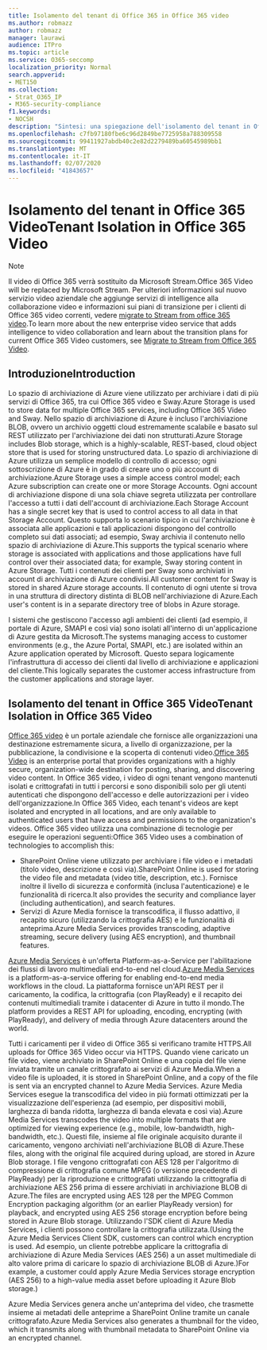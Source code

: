 ```yaml
---
title: Isolamento del tenant di Office 365 in Office 365 video
ms.author: robmazz
author: robmazz
manager: laurawi
audience: ITPro
ms.topic: article
ms.service: O365-seccomp
localization_priority: Normal
search.appverid:
- MET150
ms.collection:
- Strat_O365_IP
- M365-security-compliance
f1.keywords:
- NOCSH
description: "Sintesi: una spiegazione dell'isolamento del tenant in Office 365 video."
ms.openlocfilehash: c7fb97180fbe6c96d2849be7725958a788309558
ms.sourcegitcommit: 99411927abdb40c2e82d2279489ba60545989bb1
ms.translationtype: MT
ms.contentlocale: it-IT
ms.lasthandoff: 02/07/2020
ms.locfileid: "41843657"
---
```

# <a name="tenant-isolation-in-office-365-video"></a><span data-ttu-id="e18c7-103">Isolamento del tenant in Office 365 Video</span><span class="sxs-lookup"><span data-stu-id="e18c7-103">Tenant Isolation in Office 365 Video</span></span>

> [!NOTE]
> <span data-ttu-id="e18c7-104">Il video di Office 365 verrà sostituito da Microsoft Stream.</span><span class="sxs-lookup"><span data-stu-id="e18c7-104">Office 365 Video will be replaced by Microsoft Stream.</span></span> <span data-ttu-id="e18c7-105">Per ulteriori informazioni sul nuovo servizio video aziendale che aggiunge servizi di intelligence alla collaborazione video e informazioni sui piani di transizione per i clienti di Office 365 video correnti, vedere [migrate to Stream from office 365 video](https://docs.microsoft.com/stream/).</span><span class="sxs-lookup"><span data-stu-id="e18c7-105">To learn more about the new enterprise video service that adds intelligence to video collaboration and learn about the transition plans for current Office 365 Video customers, see [Migrate to Stream from Office 365 Video](https://docs.microsoft.com/stream/).</span></span>

## <a name="introduction"></a><span data-ttu-id="e18c7-106">Introduzione</span><span class="sxs-lookup"><span data-stu-id="e18c7-106">Introduction</span></span>

<span data-ttu-id="e18c7-107">Lo spazio di archiviazione di Azure viene utilizzato per archiviare i dati di più servizi di Office 365, tra cui Office 365 video e Sway.</span><span class="sxs-lookup"><span data-stu-id="e18c7-107">Azure Storage is used to store data for multiple Office 365 services, including Office 365 Video and Sway.</span></span> <span data-ttu-id="e18c7-108">Nello spazio di archiviazione di Azure è incluso l'archiviazione BLOB, ovvero un archivio oggetti cloud estremamente scalabile e basato sul REST utilizzato per l'archiviazione dei dati non strutturati.</span><span class="sxs-lookup"><span data-stu-id="e18c7-108">Azure Storage includes Blob storage, which is a highly-scalable, REST-based, cloud object store that is used for storing unstructured data.</span></span> <span data-ttu-id="e18c7-109">Lo spazio di archiviazione di Azure utilizza un semplice modello di controllo di accesso; ogni sottoscrizione di Azure è in grado di creare uno o più account di archiviazione.</span><span class="sxs-lookup"><span data-stu-id="e18c7-109">Azure Storage uses a simple access control model; each Azure subscription can create one or more Storage Accounts.</span></span> <span data-ttu-id="e18c7-110">Ogni account di archiviazione dispone di una sola chiave segreta utilizzata per controllare l'accesso a tutti i dati dell'account di archiviazione.</span><span class="sxs-lookup"><span data-stu-id="e18c7-110">Each Storage Account has a single secret key that is used to control access to all data in that Storage Account.</span></span> <span data-ttu-id="e18c7-111">Questo supporta lo scenario tipico in cui l'archiviazione è associata alle applicazioni e tali applicazioni dispongono del controllo completo sui dati associati; ad esempio, Sway archivia il contenuto nello spazio di archiviazione di Azure.</span><span class="sxs-lookup"><span data-stu-id="e18c7-111">This supports the typical scenario where storage is associated with applications and those applications have full control over their associated data; for example, Sway storing content in Azure Storage.</span></span> <span data-ttu-id="e18c7-112">Tutti i contenuti dei clienti per Sway sono archiviati in account di archiviazione di Azure condivisi.</span><span class="sxs-lookup"><span data-stu-id="e18c7-112">All customer content for Sway is stored in shared Azure storage accounts.</span></span> <span data-ttu-id="e18c7-113">Il contenuto di ogni utente si trova in una struttura di directory distinta di BLOB nell'archiviazione di Azure.</span><span class="sxs-lookup"><span data-stu-id="e18c7-113">Each user's content is in a separate directory tree of blobs in Azure storage.</span></span>

<span data-ttu-id="e18c7-114">I sistemi che gestiscono l'accesso agli ambienti dei clienti (ad esempio, il portale di Azure, SMAPI e così via) sono isolati all'interno di un'applicazione di Azure gestita da Microsoft.</span><span class="sxs-lookup"><span data-stu-id="e18c7-114">The systems managing access to customer environments (e.g., the Azure Portal, SMAPI, etc.) are isolated within an Azure application operated by Microsoft.</span></span> <span data-ttu-id="e18c7-115">Questo separa logicamente l'infrastruttura di accesso dei clienti dal livello di archiviazione e applicazioni del cliente.</span><span class="sxs-lookup"><span data-stu-id="e18c7-115">This logically separates the customer access infrastructure from the customer applications and storage layer.</span></span>

## <a name="tenant-isolation-in-office-365-video"></a><span data-ttu-id="e18c7-116">Isolamento del tenant in Office 365 Video</span><span class="sxs-lookup"><span data-stu-id="e18c7-116">Tenant Isolation in Office 365 Video</span></span>

<span data-ttu-id="e18c7-117">[Office 365 video](https://support.office.com/article/Meet-Office-365-Video-ca1cc1a9-a615-46e1-b6a3-40dbd99939a6) è un portale aziendale che fornisce alle organizzazioni una destinazione estremamente sicura, a livello di organizzazione, per la pubblicazione, la condivisione e la scoperta di contenuti video.</span><span class="sxs-lookup"><span data-stu-id="e18c7-117">[Office 365 Video](https://support.office.com/article/Meet-Office-365-Video-ca1cc1a9-a615-46e1-b6a3-40dbd99939a6) is an enterprise portal that provides organizations with a highly secure, organization-wide destination for posting, sharing, and discovering video content.</span></span> <span data-ttu-id="e18c7-118">In Office 365 video, i video di ogni tenant vengono mantenuti isolati e crittografati in tutti i percorsi e sono disponibili solo per gli utenti autenticati che dispongono dell'accesso e delle autorizzazioni per i video dell'organizzazione.</span><span class="sxs-lookup"><span data-stu-id="e18c7-118">In Office 365 Video, each tenant's videos are kept isolated and encrypted in all locations, and are only available to authenticated users that have access and permissions to the organization's videos.</span></span> <span data-ttu-id="e18c7-119">Office 365 video utilizza una combinazione di tecnologie per eseguire le operazioni seguenti:</span><span class="sxs-lookup"><span data-stu-id="e18c7-119">Office 365 Video uses a combination of technologies to accomplish this:</span></span>

- <span data-ttu-id="e18c7-120">SharePoint Online viene utilizzato per archiviare i file video e i metadati (titolo video, descrizione e così via).</span><span class="sxs-lookup"><span data-stu-id="e18c7-120">SharePoint Online is used for storing the video file and metadata (video title, description, etc.).</span></span> <span data-ttu-id="e18c7-121">Fornisce inoltre il livello di sicurezza e conformità (inclusa l'autenticazione) e le funzionalità di ricerca.</span><span class="sxs-lookup"><span data-stu-id="e18c7-121">It also provides the security and compliance layer (including authentication), and search features.</span></span>
- <span data-ttu-id="e18c7-122">Servizi di Azure Media fornisce la transcodifica, il flusso adattivo, il recapito sicuro (utilizzando la crittografia AES) e le funzionalità di anteprima.</span><span class="sxs-lookup"><span data-stu-id="e18c7-122">Azure Media Services provides transcoding, adaptive streaming, secure delivery (using AES encryption), and thumbnail features.</span></span>

<span data-ttu-id="e18c7-123">[Azure Media Services](https://azure.microsoft.com/services/media-services/) è un'offerta Platform-as-a-Service per l'abilitazione dei flussi di lavoro multimediali end-to-end nel cloud.</span><span class="sxs-lookup"><span data-stu-id="e18c7-123">[Azure Media Services](https://azure.microsoft.com/services/media-services/) is a platform-as-a-service offering for enabling end-to-end media workflows in the cloud.</span></span> <span data-ttu-id="e18c7-124">La piattaforma fornisce un'API REST per il caricamento, la codifica, la crittografia (con PlayReady) e il recapito dei contenuti multimediali tramite i datacenter di Azure in tutto il mondo.</span><span class="sxs-lookup"><span data-stu-id="e18c7-124">The platform provides a REST API for uploading, encoding, encrypting (with PlayReady), and delivery of media through Azure datacenters around the world.</span></span>

<span data-ttu-id="e18c7-125">Tutti i caricamenti per il video di Office 365 si verificano tramite HTTPS.</span><span class="sxs-lookup"><span data-stu-id="e18c7-125">All uploads for Office 365 Video occur via HTTPS.</span></span> <span data-ttu-id="e18c7-126">Quando viene caricato un file video, viene archiviato in SharePoint Online e una copia del file viene inviata tramite un canale crittografato ai servizi di Azure Media.</span><span class="sxs-lookup"><span data-stu-id="e18c7-126">When a video file is uploaded, it is stored in SharePoint Online, and a copy of the file is sent via an encrypted channel to Azure Media Services.</span></span> <span data-ttu-id="e18c7-127">Azure Media Services esegue la transcodifica del video in più formati ottimizzati per la visualizzazione dell'esperienza (ad esempio, per dispositivi mobili, larghezza di banda ridotta, larghezza di banda elevata e così via).</span><span class="sxs-lookup"><span data-stu-id="e18c7-127">Azure Media Services transcodes the video into multiple formats that are optimized for viewing experience (e.g., mobile, low-bandwidth, high-bandwidth, etc.).</span></span> <span data-ttu-id="e18c7-128">Questi file, insieme al file originale acquisito durante il caricamento, vengono archiviati nell'archiviazione BLOB di Azure.</span><span class="sxs-lookup"><span data-stu-id="e18c7-128">These files, along with the original file acquired during upload, are stored in Azure Blob storage.</span></span> <span data-ttu-id="e18c7-129">I file vengono crittografati con AES 128 per l'algoritmo di compressione di crittografia comune MPEG (o versione precedente di PlayReady) per la riproduzione e crittografati utilizzando la crittografia di archiviazione AES 256 prima di essere archiviati in archiviazione BLOB di Azure.</span><span class="sxs-lookup"><span data-stu-id="e18c7-129">The files are encrypted using AES 128 per the MPEG Common Encryption packaging algorithm (or an earlier PlayReady version) for playback, and encrypted using AES 256 storage encryption before being stored in Azure Blob storage.</span></span> <span data-ttu-id="e18c7-130">Utilizzando l'SDK client di Azure Media Services, i clienti possono controllare la crittografia utilizzata.</span><span class="sxs-lookup"><span data-stu-id="e18c7-130">(Using the Azure Media Services Client SDK, customers can control which encryption is used.</span></span> <span data-ttu-id="e18c7-131">Ad esempio, un cliente potrebbe applicare la crittografia di archiviazione di Azure Media Services (AES 256) a un asset multimediale di alto valore prima di caricare lo spazio di archiviazione BLOB di Azure.)</span><span class="sxs-lookup"><span data-stu-id="e18c7-131">For example, a customer could apply Azure Media Services storage encryption (AES 256) to a high-value media asset before uploading it Azure Blob storage.)</span></span>

<span data-ttu-id="e18c7-132">Azure Media Services genera anche un'anteprima del video, che trasmette insieme ai metadati delle anteprime a SharePoint Online tramite un canale crittografato.</span><span class="sxs-lookup"><span data-stu-id="e18c7-132">Azure Media Services also generates a thumbnail for the video, which it transmits along with thumbnail metadata to SharePoint Online via an encrypted channel.</span></span>
